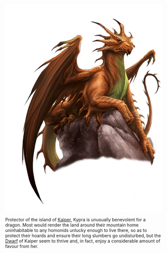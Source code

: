 ![](../../_assets/people/dragons/kypra.png)

Protector of the island of [Kaiper](../../Locations/Kaiper/Kaiper.md), Kypra is unusually benevolent for a dragon. Most would render the land around their mountain home uninhabitable to any homonids unlucky enough to live there, so as to protect their hoards and ensure their long slumbers go undisturbed, but the [Dwarf](../../Species/Homonid/Dwarf.md) of Kaiper seem to thrive and, in fact, enjoy a considerable amount of favour from her. 